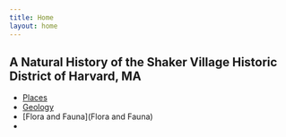 ```yaml
---
title: Home
layout: home
---
```


## A Natural History of the Shaker Village Historic District of Harvard, MA

* [Places](Places)
* [Geology](Geology)
* [Flora and Fauna](Flora and Fauna)
* 